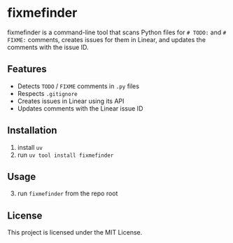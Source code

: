 # fixmefinder

fixmefinder is a command-line tool that scans Python files for `# TODO:` and `# FIXME:` comments, creates issues for them in Linear, and updates the comments with the issue ID.

## Features

- Detects `TODO` / `FIXME` comments in `.py` files
- Respects `.gitignore`
- Creates issues in Linear using its API
- Updates comments with the Linear issue ID

## Installation

1. install `uv`
2. run `uv tool install fixmefinder`

## Usage

3. run `fixmefinder` from the repo root

## License

This project is licensed under the MIT License.
